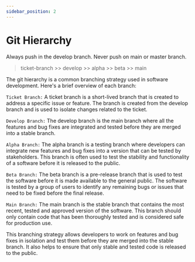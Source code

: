 ```yaml
---
sidebar_position: 2
---
```


# Git Hierarchy
Always push in the develop branch. Never push on main or master branch.

> ticket-branch >> develop >> alpha >> beta >> main

The git hierarchy is a common branching strategy used in software development. Here's a brief overview of each branch:

`Ticket Branch:` A ticket branch is a short-lived branch that is created to address a specific issue or feature. The branch is created from the develop branch and is used to isolate changes related to the ticket.

`Develop Branch:` The develop branch is the main branch where all the features and bug fixes are integrated and tested before they are merged into a stable branch.

`Alpha Branch:` The alpha branch is a testing branch where developers can integrate new features and bug fixes into a version that can be tested by stakeholders. This branch is often used to test the stability and functionality of a software before it is released to the public.

`Beta Branch:` The beta branch is a pre-release branch that is used to test the software before it is made available to the general public. The software is tested by a group of users to identify any remaining bugs or issues that need to be fixed before the final release.

`Main Branch:` The main branch is the stable branch that contains the most recent, tested and approved version of the software. This branch should only contain code that has been thoroughly tested and is considered safe for production use.

This branching strategy allows developers to work on features and bug fixes in isolation and test them before they are merged into the stable branch. It also helps to ensure that only stable and tested code is released to the public.
